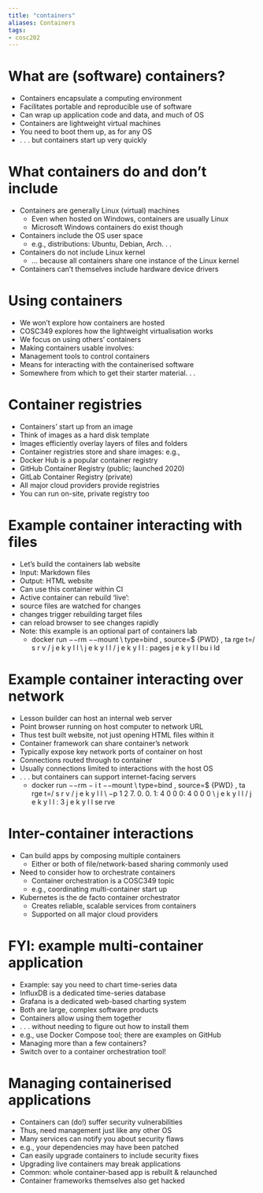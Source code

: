 ```yaml
---
title: "containers"
aliases: Containers
tags: 
- cosc202
---
```


# What are (software) containers?

- Containers encapsulate a computing environment 
- Facilitates portable and reproducible use of software 
- Can wrap up application code and data, and much of OS 
- Containers are lightweight virtual machines 
- You need to boot them up, as for any OS 
- . . . but containers start up very quickly

# What containers do and don’t include 
- Containers are generally Linux (virtual) machines 
	- Even when hosted on Windows, containers are usually Linux 
	- Microsoft Windows containers do exist though 
- Containers include the OS user space 
	- e.g., distributions: Ubuntu, Debian, Arch. . . 
- Containers do not include Linux kernel 
	- ... because all containers share one instance of the Linux kernel 
- Containers can’t themselves include hardware device drivers

# Using containers
- We won’t explore how containers are hosted 
- COSC349 explores how the lightweight virtualisation works 
- We focus on using others’ containers 
- Making containers usable involves: 
- Management tools to control containers 
- Means for interacting with the containerised software 
- Somewhere from which to get their starter material. . .

# Container registries
- Containers’ start up from an image 
- Think of images as a hard disk template 
- Images efficiently overlay layers of files and folders 
- Container registries store and share images: e.g., 
- Docker Hub is a popular container registry 
- GitHub Container Registry (public; launched 2020) 
- GitLab Container Registry (private) 
- All major cloud providers provide registries 
- You can run on-site, private registry too

# Example container interacting with files 
- Let’s build the containers lab website
- Input: Markdown files
- Output: HTML website
- Can use this container within CI
- Active container can rebuild ‘live’:
- source files are watched for changes
- changes trigger rebuilding target files
- can reload browser to see changes rapidly
- Note: this example is an optional part of containers lab 
	- docker run −−rm −−mount \ type=bind , source=$ {PWD} , ta rge t=/ s r v / j e k y l l \ j e k y l l / j e k y l l : pages j e k y l l bu i ld 

# Example container interacting over network 
- Lesson builder can host an internal web server
- Point browser running on host computer to network URL
- Thus test built website, not just opening HTML files within it
- Container framework can share container’s network
- Typically expose key network ports of container on host
- Connections routed through to container
- Usually connections limited to interactions with the host OS
- . . . but containers can support internet-facing servers 
	- docker run −−rm − i t −−mount \ type=bind , source=$ {PWD} , ta rge t=/ s r v / j e k y l l \ −p 1 2 7. 0. 0. 1: 4 0 0 0: 4 0 0 0 \ j e k y l l / j e k y l l : 3 j e k y l l se rve 

# Inter-container interactions 
 - Can build apps by composing multiple containers
	 - Either or both of file/network-based sharing commonly used
 - Need to consider how to orchestrate containers
	 - Container orchestration is a COSC349 topic
	 - e.g., coordinating multi-container start up
 - Kubernetes is the de facto container orchestrator
	 - Creates reliable, scalable services from containers
	 - Supported on all major cloud providers 

 # FYI: example multi-container application 
 - Example: say you need to chart time-series data
 - InfluxDB is a dedicated time-series database
 - Grafana is a dedicated web-based charting system
 - Both are large, complex software products
 - Containers allow using them together
 - . . . without needing to figure out how to install them
 - e.g., use Docker Compose tool; there are examples on GitHub
 - Managing more than a few containers?
 - Switch over to a container orchestration tool! 

 # Managing containerised applications 
 - Containers can (do!) suffer security vulnerabilities
 - Thus, need management just like any other OS
 - Many services can notify you about security flaws
 - e.g., your dependencies may have been patched
 - Can easily upgrade containers to include security fixes
 - Upgrading live containers may break applications
 - Common: whole container-based app is rebuilt & relaunched
 - Container frameworks themselves also get hacked